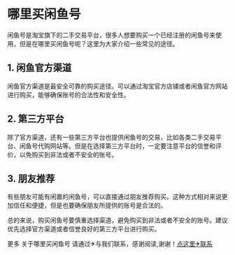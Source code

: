 # 哪里买闲鱼号

闲鱼号是淘宝旗下的二手交易平台，很多人想要购买一个已经注册的闲鱼号来使用，但是在哪里买闲鱼号呢？这里为大家介绍一些常见的途径。

## 1. 闲鱼官方渠道

闲鱼官方渠道是最安全可靠的购买途径。可以通过淘宝官方店铺或者闲鱼官方网站进行购买，能够确保账号的合法性和安全性。

## 2. 第三方平台

除了官方渠道，还有一些第三方平台也提供闲鱼号的交易，比如各类二手交易平台、闲鱼号代购网站等。但是在选择第三方平台时，一定要注意平台的信誉和评价，以免购买到非法或者不安全的账号。

## 3. 朋友推荐

有些朋友可能有闲置的闲鱼号，可以直接通过朋友推荐购买。这种方式相对来说更加信任和便捷，但是也要确保朋友所提供的账号是合法的。

总的来说，购买闲鱼号要慎重选择渠道，避免购买到非法或者不安全的账号。建议优先选择官方渠道或者信誉良好的第三方平台进行购买。

更多 关于哪里买闲鱼号 请通过✈与我们联系，感谢阅读,谢谢！[点这里✈联系](https://d.k02.cc)